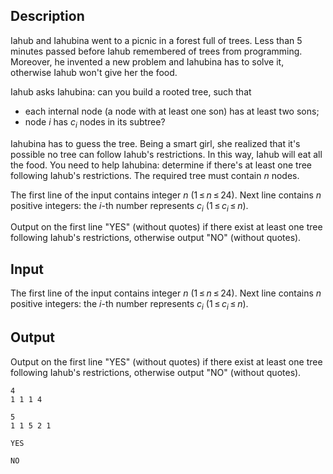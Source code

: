 ## Description

<div><p>Iahub and Iahubina went to a picnic in a forest full of trees. Less than 5 minutes passed before Iahub remembered of trees from programming. Moreover, he invented a new problem and Iahubina has to solve it, otherwise Iahub won't give her the food. </p><p>Iahub asks Iahubina: can you build a rooted tree, such that</p><ul> <li> each internal node (a node with at least one son) has at least two sons; </li><li> node <span class="tex-span"><i>i</i></span> has <span class="tex-span"><i>c</i><sub class="lower-index"><i>i</i></sub></span> nodes in its subtree? </li></ul><p>Iahubina has to guess the tree. Being a smart girl, she realized that it's possible no tree can follow Iahub's restrictions. In this way, Iahub will eat all the food. You need to help Iahubina: determine if there's at least one tree following Iahub's restrictions. <span class="tex-font-style-bf">The required tree must contain <span class="tex-span"><i>n</i></span> nodes</span>.</p></div><div class="input-specification"><p>The first line of the input contains integer <span class="tex-span"><i>n</i></span> (<span class="tex-span">1 ≤ <i>n</i> ≤ 24</span>). Next line contains <span class="tex-span"><i>n</i></span> positive integers: the <span class="tex-span"><i>i</i></span>-th number represents <span class="tex-span"><i>c</i><sub class="lower-index"><i>i</i></sub></span> <span class="tex-span">(1 ≤ <i>c</i><sub class="lower-index"><i>i</i></sub> ≤ <i>n</i>)</span>.</p></div><div class="output-specification"><p>Output on the first line "<span class="tex-font-style-tt">YES</span>" (without quotes) if there exist at least one tree following Iahub's restrictions, otherwise output "<span class="tex-font-style-tt">NO</span>" (without quotes). </p></div>

## Input

<p>The first line of the input contains integer <span class="tex-span"><i>n</i></span> (<span class="tex-span">1 ≤ <i>n</i> ≤ 24</span>). Next line contains <span class="tex-span"><i>n</i></span> positive integers: the <span class="tex-span"><i>i</i></span>-th number represents <span class="tex-span"><i>c</i><sub class="lower-index"><i>i</i></sub></span> <span class="tex-span">(1 ≤ <i>c</i><sub class="lower-index"><i>i</i></sub> ≤ <i>n</i>)</span>.</p>

## Output

<p>Output on the first line "<span class="tex-font-style-tt">YES</span>" (without quotes) if there exist at least one tree following Iahub's restrictions, otherwise output "<span class="tex-font-style-tt">NO</span>" (without quotes). </p>





```input1
4
1 1 1 4

```




```input2
5
1 1 5 2 1

```




```output1
YES
```




```output2
NO
```


